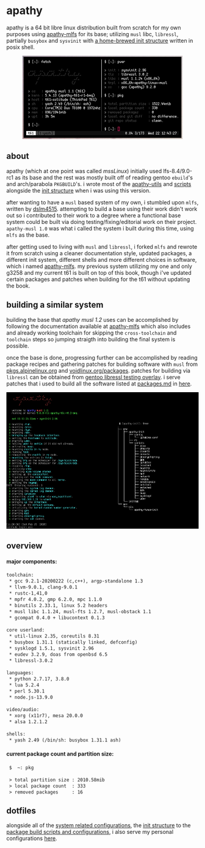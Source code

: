 # apathy
apathy is a 64 bit libre linux distribution built from scratch for my own purposes using [apathy-mlfs](https://github.com/mssx86/apathy-mlfs) for its base; utilizing `musl` libc, `libressl`, partially `busybox` and `sysvinit` with [a home-brewed init structure](https://github.com/mssx86/apathy/tree/apathy-musl/init-scripts) written in posix shell.

<p align="center"><img src="https://raw.githubusercontent.com/mssx86/apathy/apathy-musl/assets/fetch.png"></p>

## about
apathy (which at one point was called *mssLinux*) initially used lfs-8.4/9.0-rc1 as its base and the rest was mostly built off of reading gentoo `ebuild`'s and arch/parabola `PKGBUILD`'s. i wrote most of the [apathy-utils](https://github.com/mssx86/apathy/tree/apathy-musl/apathy-utils) and [scripts](https://github.com/mssx86/apathy/tree/apathy-musl/directories/personal/home/mss/.config/scripts) alongside the [init structure](https://github.com/mssx86/apathy/tree/apathy-musl/init-scripts) when i was using this version.

after wanting to have a `musl` based system of my own, i stumbled upon `mlfs`, written by [dslm4515](https://github.com/dslm4515). attempting to build a base using their work didn't work out so i contributed to their work to a degree where a functional base system could be built via doing testing/fixing/editorial work on their project. `apathy-musl 1.0` was what i called the system i built during this time, using `mlfs` as the base.

after getting used to living with `musl` and `libressl`, i forked `mlfs` and rewrote it from scratch using a cleaner documentation style, updated packages, a different init system, different shells and more different choices in software, which i named [apathy-mlfs](https://github.com/mssx86/apathy-mlfs). my previous system utilizing my one and only g3258 and my current t61 is built on top of this book, though i've updated certain packages and patches when building for the t61 without updating the book.

## building a similar system
building the base that *apathy musl 1.2* uses can be accomplished by following the documentation available at [apathy-mlfs](https://github.com/mssx86/apathy-mlfs) which also includes and already working toolchain for skipping the `cross-toolchain` and `toolchain` steps so jumping straigth into building the final system is possible.

once the base is done, progressing further can be accomplished by reading package recipes and gathering patches for building software with `musl` from [pkgs.alpinelinux.org](https://pkgs.alpinelinux.org/packages?name=&branch=edge&arch=x86_64) and [voidlinux.org/packages](https://voidlinux.org/packages/). patches for building via `libressl` can be obtained from [gentoo libressl testing overlay](https://github.com/gentoo/libressl). i serve patches that i used to build all the software listed at [packages.md](https://github.com/mssx86/apathy/blob/apathy-musl/pkg-management/packages.md) in [here](https://github.com/mssx86/apathy/tree/apathy-musl/pkg-management/patches).

<p align="center"><img src="https://raw.githubusercontent.com/mssx86/apathy/apathy-musl/assets/init.png"></p>


## overview
#### major components:
```
toolchain:
 * gcc 9.2.1-20200222 (c,c++), argp-standalone 1.3
 * llvm-9.0.1, clang-9.0.1
 * rustc-1,41,0
 * mpfr 4.0.2, gmp 6.2.0, mpc 1.1.0
 * binutils 2.33.1, linux 5.2 headers
 * musl libc 1.1.24, musl-fts 1.2.7, musl-obstack 1.1
 * gcompat 0.4.0 + libucontext 0.1.3

core userland:
 * util-linux 2.35, coreutils 8.31
 * busybox 1.31.1 (statically linked, defconfig)
 * sysklogd 1.5.1, sysvinit 2.96
 * eudev 3.2.9, doas from openbsd 6.5
 * libressl-3.0.2

languages:
 * python 2.7.17, 3.8.0
 * lua 5.2.4
 * perl 5.30.1
 * node.js-13.9.0

video/audio:
 * xorg (x11r7), mesa 20.0.0
 * alsa 1.2.1.2

shells:
 * yash 2.49 (/bin/sh: busybox 1.31.1 ash)
```

#### current package count and partition size:
```
 $  ~: pkg

 > total partition size : 2010.58mib
 > local package count  : 333
 > removed packages     : 16
```

## dotfiles
alongside all of the [system related configurations](https://github.com/mssx86/apathy/tree/apathy-musl/directories/system/etc), the [init structure](https://github.com/mssx86/apathy/tree/apathy-musl/init-scripts) to the [package build scripts and configurations](https://github.com/mssx86/apathy/tree/apathy-musl/pkg-management), i also serve my personal configurations [here](https://github.com/mssx86/apathy/tree/apathy-musl/directories/personal/home/mss).
